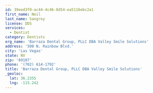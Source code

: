 ```yaml
---
id: 39eed3f0-ac44-4c46-8d54-ea5116ebc2a1
first_name: Neil
last_name: Sangroy
license: DDS
services:
  - Dentist
category: Dentists
org_name: 'Barraza Dental Group, PLLC DBA Valley Smile Solutions'
address: '500 N. Rainbow Blvd.'
city: 'Las Vegas'
state: NV
zip: '89107'
phone: '(702) 614-1792'
title: 'Barraza Dental Group, PLLC DBA Valley Smile Solutions'
_geoloc:
  lat: 36.2355
  lng: -115.242
---
```

